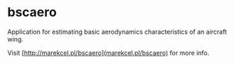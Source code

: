 # bscaero
Application for estimating basic aerodynamics characteristics of an aircraft wing.

Visit [http://marekcel.pl/bscaero](marekcel.pl/bscaero) for more info.
